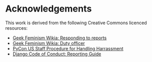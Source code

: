 # Acknowledgements

This work is derived from the following Creative Commons licenced resources:

- [Geek Feminism Wikia: Responding to reports](http://geekfeminism.wikia.com/wiki/Conference_anti-harassment/Responding_to_reports)
- [Geek Feminism Wikia: Duty officer](http://geekfeminism.wikia.com/wiki/Conference_anti-harassment/Duty_officer)
- [PyCon US Staff Procedure for Handling Harrassment](https://us.pycon.org/2013/about/code-of-conduct/harassment-incidents-staff/)
- [Django Code of Conduct:  Reporting Guide](https://www.djangoproject.com/conduct/reporting/)

